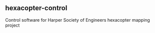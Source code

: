 hexacopter-control
------------------

Control software for Harper Society of Engineers hexacopter mapping project
